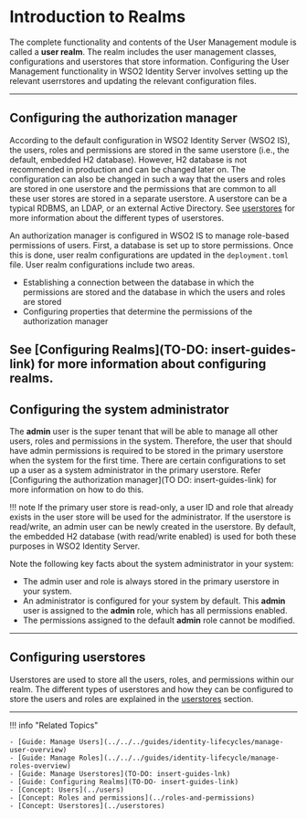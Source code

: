 # Introduction to Realms

The complete functionality and contents of the User Management module is called a **user realm**. The realm includes the user management
classes, configurations and userstores that store information. Configuring the User Management functionality in WSO2 Identity Server involves setting up the relevant userrstores and updating the relevant configuration files.

---

## Configuring the authorization manager

According to the default configuration in WSO2 Identity Server (WSO2 IS), the users, roles and permissions are stored in the same userstore (i.e., the default, embedded H2 database). However, H2 database is not recommended in production and can be changed later on.
The configuration can also be changed in such a way that the users and roles are stored in one userstore and the permissions that are common to all these user stores are stored in a separate userstore. A userstore can be a typical RDBMS, an LDAP, or an external Active Directory. See [userstores](../userstores) for more information about the different types of userstores. 

An authorization manager is configured in WSO2 IS to manage role-based permissions of users. First, a database is set up to store permissions. Once this is done, user realm configurations are updated in the `deployment.toml` file. User realm configurations include two areas. 

- Establishing a connection between the database in which the permissions are stored and the database in which the users and roles are stored
- Configuring properties that determine the permissions of the authorization manager

See [Configuring Realms](TO-DO: insert-guides-link) for more information about configuring realms. 
---

## Configuring the system administrator

The **admin** user is the super tenant that will be able to manage all other users, roles and permissions in the system. Therefore, the user that should have admin
permissions is required to be stored in the primary userstore when the system for the first time. There are certain configurations to set up a user as a system administrator in the primary userstore. Refer [Configuring the authorization manager](TO DO: insert-guides-link) for more information on how to do this. 

!!! note
    If the primary user store is read-only, a user ID and role that already exists in the user store will be used for the administrator. If
    the userstore is read/write, an admin user can be newly created in the userstore. By default, the embedded H2 database (with read/write enabled) is used for both these purposes in WSO2 Identity Server.
    

Note the following key facts about the system administrator in your system:

-   The admin user and role is always stored in the primary userstore
    in your system.
-   An administrator is configured for your system by default. This
    **admin** user is assigned to the **admin** role, which has all
    permissions enabled.
-   The permissions assigned to the default **admin** role cannot be
    modified.

---

## Configuring userstores

Userstores are used to store all the users, roles, and permissions within our realm. The different types of userstores and how they can be configured to store the users and roles are explained in the [userstores](../userstores) section. 

--- 

!!! info "Related Topics" 
    
    - [Guide: Manage Users](../../../guides/identity-lifecycles/manage-user-overview)
    - [Guide: Manage Roles](../../../guides/identity-lifecycle/manage-roles-overview)
    - [Guide: Manage Userstores](TO-DO: insert-guides-lnk)
    - [Guide: Configuring Realms](TO-DO- insert-guides-link)
    - [Concept: Users](../users)
    - [Concept: Roles and permissions](../roles-and-permissions)
    - [Concept: Userstores](../userstores)
